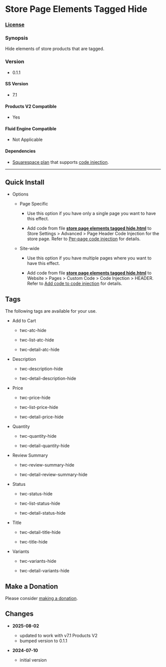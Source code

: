 # Store Page Elements Tagged Hide

### [License][1]

### Synopsis

Hide elements of store products that are tagged.

### Version

  * 0.1.1

#### SS Version

  * 7.1

#### Products V2 Compatible

  * Yes

#### Fluid Engine Compatible

  * Not Applicable

#### Dependencies

  * [Squarespace plan][2] that supports [code injection][3].

---

## Quick Install

* Options

  * Page Specific
  
    * Use this option if you have only a single page you want to have this
      effect.
      
    * Add code from file **[store page elements tagged hide.html][4]** to Store
      Settings > Advanced > Page Header Code Injection for the store page.
      Refer to [Per-page code injection][5] for details.
      
  * Site-wide
  
    * Use this option if you have multiple pages where you want to have this
      effect.
      
    * Add code from file **[store page elements tagged hide.html][4]** to
      Website > Pages > Custom Code > Code Injection > HEADER. Refer to [Add
      code to code injection][6] for details.

## Tags

The following tags are available for your use.

* Add to Cart

  * twc-atc-hide
  
  * twc-list-atc-hide
  
  * twc-detail-atc-hide
  
* Description

  * twc-description-hide
  
  * twc-detail-description-hide
  
* Price

  * twc-price-hide
  
  * twc-list-price-hide
  
  * twc-detail-price-hide
  
* Quantity

  * twc-quantity-hide
  
  * twc-detail-quantity-hide
  
* Review Summary

  * twc-review-summary-hide
  
  * twc-detail-review-summary-hide
  
* Status

  * twc-status-hide
  
  * twc-list-status-hide
  
  * twc-detail-status-hide
  
* Title

  * twc-detail-title-hide
  
  * twc-title-hide
  
* Variants

  * twc-variants-hide
  
  * twc-detail-variants-hide

## Make a Donation

Please consider [making a donation][7].

## Changes

* **2025-08-02**

  * updated to work with v7.1 Products V2
  * bumped version to 0.1.1
  
* **2024-07-10**

  * initial version

[1]: https://github.com/tomsWebConsulting/twcsl/blob/main/LICENSE.txt#L1
[2]: https://www.squarespace.com/pricing
[3]: https://support.squarespace.com/hc/en-us/articles/205815908
[4]: store%20page%20elements%20tagged%20hide.html#L1
[5]: https://support.squarespace.com/hc/en-us/articles/205815908-Using-code-injection#toc-per-page-code-injection
[6]: https://support.squarespace.com/hc/en-us/articles/205815908-Using-code-injection#toc-add-code-to-code-injection
[7]: https://github.com/tomsWebConsulting/twcsl#make-a-donation
